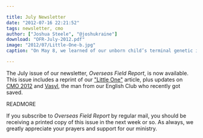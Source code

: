 ```yaml
---

title: July Newsletter
date: "2012-07-16 22:21:52"
tags: newsletter, cmo
author: ["Joshua Steele", "@joshukraine"]
download: "OFR-July-2012.pdf"
image: "2012/07/Little-One-b.jpg"
caption: "On May 8, we learned of our unborn child’s terminal genetic illness. We learned that our child was a girl on her birthday, June 26. The following article was posted to our blog that evening."

---
```


The July issue of our newsletter, *Overseas Field Report*, is now available. This issue includes a reprint of our ["Little One"](../../06/little-one/) article, plus updates on <a href="http://cmoproject.org/" target="_blank">CMO 2012</a> and <a title="A Sinner Has Come Home" href="../../05/sinner-home/" target="_blank">Vasyl</a>, the man from our English Club who recently got saved.

READMORE

If you subscribe to *Overseas Field Report* by regular mail, you should be receiving a printed copy of this issue in the next week or so. As always, we greatly appreciate your prayers and support for our ministry.
